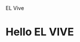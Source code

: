 <!DOCTYPE>
<html>
  <head>
    <titttle>EL Vive</tittle>
  </head>
  <body>
    <h1>Hello EL VIVE</h1>
  </body>
</html>
